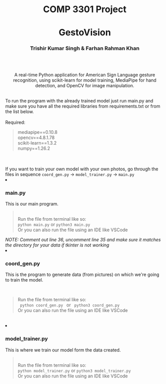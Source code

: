 <h1 align="center">COMP 3301 Project</h1>
<h1 align="center">GestoVision</h1>
<h3 align="center">Trishir Kumar Singh & Farhan Rahman Khan</h3><br>


<br>
<p align="center">A real-time Python application for American Sign Language gesture recognition, using scikit-learn for model training, MediaPipe for hand detection, and OpenCV for image manipulation.</p>
<br>
To run the program with the already trained model just run main.py and make sure you have all the required libraries from requirements.txt or from the list below.
<br>
<br>
Required:<br>
<blockquote>
mediapipe==0.10.8<br>
opencv==4.8.1.78<br>
scikit-learn==1.3.2<br>
numpy==1.26.2<br>      
</blockquote>

<br>
<br>
If you want to train your own model with your own photos, go through the files in sequence <code>coord_gen.py</code> &rarr; <code>model_trainer.py</code> &rarr; <code>main.py</code> <br>
<li><h3>main.py</h3> 
<p>This is our main program.</p>
<blockquote>
<br>
Run the file from terminal like so:<br>
<code>python main.py</code> or <code>python3 main.py</code><br>
Or you can also run the file using an IDE like VSCode<br>
</blockquote>
<em>NOTE: Comment out line 36, uncomment line 35 and make sure it matches the directory for your data if tkinter is not working</em>
<br>

<li><h3>coord_gen.py</h3>

<p>This is the program to generate data (from pictures) on which we're going to train the model.</p>
<br>
<blockquote>
Run the file from terminal like so:<br>
<code> python coord_gen.py </code>
 or 
<code> python3 coord_gen.py</code><br>
Or you can also run the file using an IDE like VSCode<br>
</blockquote>
<br>

<li><h3>model_trainer.py</h3>
<p>This is where we train our model form the data created.</p>
<blockquote>
<br>
Run the file from terminal like so:<br>
<code>python model_trainer.py</code> or <code>python3 model_trainer.py</code><br>
Or you can also run the file using an IDE like VSCode<br>
</blockquote>
<br>
